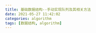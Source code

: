 ```yaml
---
title: 基础数据结构--手动实现队列及其相关方法
date: 2021-05-27 11:42:02
categories: algorithm
tags: [数据结构, algorithm]
---
```

